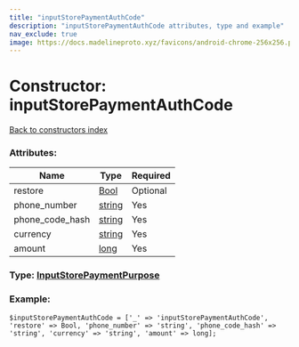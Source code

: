 ```yaml
---
title: "inputStorePaymentAuthCode"
description: "inputStorePaymentAuthCode attributes, type and example"
nav_exclude: true
image: https://docs.madelineproto.xyz/favicons/android-chrome-256x256.png
---
```

# Constructor: inputStorePaymentAuthCode  
[Back to constructors index](/API_docs/constructors/index.html)



### Attributes:

| Name     |    Type       | Required |
|----------|---------------|----------|
|restore|[Bool](/API_docs/types/Bool.html) | Optional|
|phone\_number|[string](/API_docs/types/string.html) | Yes|
|phone\_code\_hash|[string](/API_docs/types/string.html) | Yes|
|currency|[string](/API_docs/types/string.html) | Yes|
|amount|[long](/API_docs/types/long.html) | Yes|



### Type: [InputStorePaymentPurpose](/API_docs/types/InputStorePaymentPurpose.html)


### Example:

```
$inputStorePaymentAuthCode = ['_' => 'inputStorePaymentAuthCode', 'restore' => Bool, 'phone_number' => 'string', 'phone_code_hash' => 'string', 'currency' => 'string', 'amount' => long];
```  
